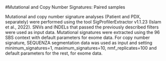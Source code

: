 #Mutational and Copy Number Signatures: Paired samples

Mutational and copy number signature analyses (Patient and PDX, separately) were performed using the tool SigProfilerExtractor v1.1.23 (Islam et al., 2022). SNVs and INDELs that passed the previously described filters were used as input data. Mutational signatures were extracted using the 96 SBS context with default parameters for exome data. For copy number signature, SEQUENZA segmentation data was used as input and setting minimum_signatures=1, maximum_signatures=10, nmf_replicates=100 and default parameters for the rest, for exome data. 

